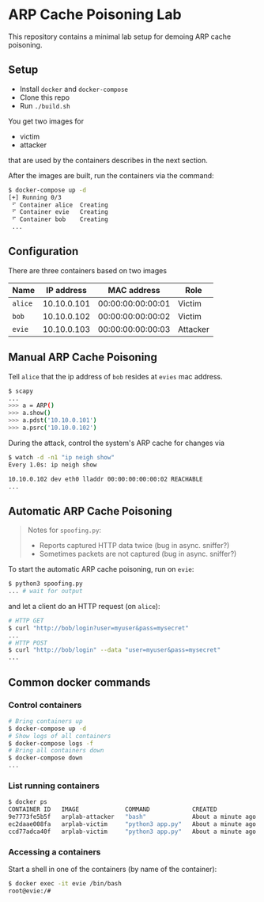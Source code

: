# ARP Cache Poisoning Lab

This repository contains a minimal lab setup for demoing ARP cache poisoning.

## Setup

- Install `docker` and `docker-compose`
- Clone this repo
- Run `./build.sh`

You get two images for

- victim
- attacker

that are used by the containers describes in the next section.

After the images are built, run the containers via the command:

```bash
$ docker-compose up -d
[+] Running 0/3
 ⠋ Container alice  Creating
 ⠋ Container evie   Creating
 ⠋ Container bob    Creating
 ...
```

## Configuration

There are three containers based on two images

| Name    | IP address  | MAC address       | Role     |
| ------- | ----------- | ----------------- | -------- |
| `alice` | 10.10.0.101 | 00:00:00:00:00:01 | Victim   |
| `bob`   | 10.10.0.102 | 00:00:00:00:00:02 | Victim   |
| `evie`  | 10.10.0.103 | 00:00:00:00:00:03 | Attacker |

## Manual ARP Cache Poisoning

Tell `alice` that the ip address of `bob` resides at `evies` mac address.

```bash
$ scapy
...
>>> a = ARP()
>>> a.show()
>>> a.pdst('10.10.0.101')
>>> a.psrc('10.10.0.102')
```

During the attack, control the system's ARP cache for changes via

```bash
$ watch -d -n1 "ip neigh show"
Every 1.0s: ip neigh show

10.10.0.102 dev eth0 lladdr 00:00:00:00:00:02 REACHABLE
...
```

## Automatic ARP Cache Poisoning

> Notes for `spoofing.py`:
>
> - Reports captured HTTP data twice (bug in async. sniffer?)
> - Sometimes packets are not captured (bug in async. sniffer?)

To start the automatic ARP cache poisoning, run on `evie`:

```bash
$ python3 spoofing.py
... # wait for output
```

and let a client do an HTTP request (on `alice`):

```bash
# HTTP GET
$ curl "http://bob/login?user=myuser&pass=mysecret"
...
# HTTP POST
$ curl "http://bob/login" --data "user=myuser&pass=mysecret"
...
```

## Common docker commands

### Control containers

```bash
# Bring containers up
$ docker-compose up -d
# Show logs of all containers
$ docker-compose logs -f
# Bring all containers down
$ docker-compose down
...
```

### List running containers

```bash
$ docker ps
CONTAINER ID   IMAGE             COMMAND            CREATED              STATUS              PORTS     NAMES
9e7773fe5b5f   arplab-attacker   "bash"             About a minute ago   Up About a minute             evie
ec2daae008fa   arplab-victim     "python3 app.py"   About a minute ago   Up About a minute             alice
ccd77adca40f   arplab-victim     "python3 app.py"   About a minute ago   Up About a minute             bob
```

### Accessing a containers

Start a shell in one of the containers (by name of the container):

```bash
$ docker exec -it evie /bin/bash
root@evie:/#
```
